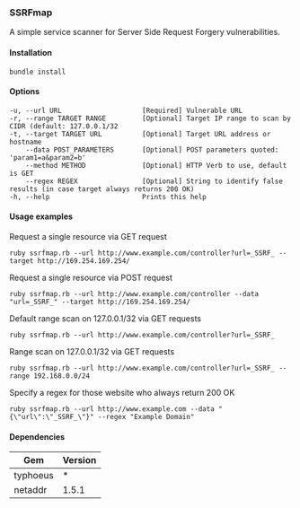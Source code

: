 ### SSRFmap

A simple service scanner for Server Side Request Forgery vulnerabilities.

#### Installation
```
bundle install
```

#### Options

```
-u, --url URL                    [Required] Vulnerable URL
-r, --range TARGET RANGE         [Optional] Target IP range to scan by CIDR (default: 127.0.0.1/32
-t, --target TARGET URL          [Optional] Target URL address or hostname
    --data POST_PARAMETERS       [Optional] POST parameters quoted: 'param1=a&param2=b'
    --method METHOD              [Optional] HTTP Verb to use, default is GET
    --regex REGEX                [Optional] String to identify false results (in case target always returns 200 OK)
-h, --help                       Prints this help
```
#### Usage examples

Request a single resource via GET request
```
ruby ssrfmap.rb --url http://www.example.com/controller?url=_SSRF_ --target http://169.254.169.254/
```

Request a single resource via POST request
```
ruby ssrfmap.rb --url http://www.example.com/controller --data "url=_SSRF_" --target http://169.254.169.254/
```

Default range scan on 127.0.0.1/32 via GET requests
```
ruby ssrfmap.rb --url http://www.example.com/controller?url=_SSRF_
```

Range scan on 127.0.0.1/32 via GET requests
```
ruby ssrfmap.rb --url http://www.example.com/controller?url=_SSRF_ --range 192.168.0.0/24
```

Specify a regex for those website who always return 200 OK
```
ruby ssrfmap.rb --url http://www.example.com --data "{\"url\":\"_SSRF_\"}" --regex "Example Domain"
```

#### Dependencies
                    
Gem  | Version
------------- | -------------
typhoeus | *
netaddr | 1.5.1
